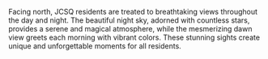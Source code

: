Facing north, JCSQ residents are treated to breathtaking views throughout the day and night. The beautiful night sky, adorned with countless stars, provides a serene and magical atmosphere, while the mesmerizing dawn view greets each morning with vibrant colors. These stunning sights create unique and unforgettable moments for all residents.